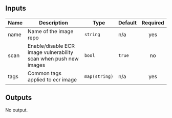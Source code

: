 ## Inputs

| Name | Description | Type | Default | Required |
|------|-------------|------|---------|:--------:|
| name | Name of the image repo | `string` | n/a | yes |
| scan | Enable/disable ECR image vulnerability scan when push new images | `bool` | `true` | no |
| tags | Common tags applied to ecr image | `map(string)` | n/a | yes |

## Outputs

No output.

